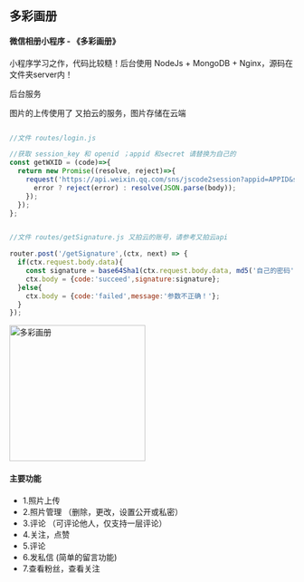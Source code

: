 ## 多彩画册

#### 微信相册小程序 - 《多彩画册》

小程序学习之作，代码比较糙！后台使用 NodeJs + MongoDB + Nginx，源码在文件夹server内！


后台服务

图片的上传使用了 又拍云的服务，图片存储在云端

```js

//文件 routes/login.js 

//获取 session_key 和 openid ；appid 和secret 请替换为自己的
const getWXID = (code)=>{
  return new Promise((resolve, reject)=>{
    request('https://api.weixin.qq.com/sns/jscode2session?appid=APPID&secret=SECRET&js_code='+code+'&grant_type=authorization_code',(error, response, body)=>{
      error ? reject(error) : resolve(JSON.parse(body));
    });
  });
};


//文件 routes/getSignature.js 又拍云的账号，请参考又拍云api

router.post('/getSignature',(ctx, next) => {
  if(ctx.request.body.data){
    const signature = base64Sha1(ctx.request.body.data, md5('自己的密码'));
    ctx.body = {code:'succeed',signature:signature};
  }else{
    ctx.body = {code:'failed',message:'参数不正确！'};
  }
});
```

<img style="width:240px;" src="http://img.fairy-domain.com/2017/wxPhotos.jpg" alt="多彩画册"/>

#### 主要功能

- 1.照片上传
- 2.照片管理 （删除，更改，设置公开或私密）
- 3.评论 （可评论他人，仅支持一层评论）
- 4.关注，点赞
- 5.评论
- 6.发私信 (简单的留言功能)
- 7.查看粉丝，查看关注




